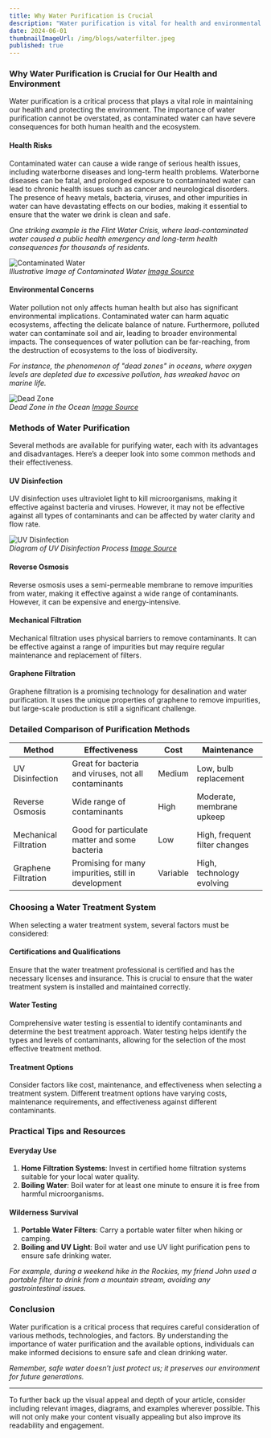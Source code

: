 ```yaml
---
title: Why Water Purification is Crucial
description: "Water purification is vital for health and environmental protection. Learn about health risks, environmental impacts, and methods to ensure safe, clean drinking water."
date: 2024-06-01
thumbnailImageUrl: /img/blogs/waterfilter.jpeg
published: true
---
```

### Why Water Purification is Crucial for Our Health and Environment

Water purification is a critical process that plays a vital role in maintaining our health and protecting the environment. The importance of water purification cannot be overstated, as contaminated water can have severe consequences for both human health and the ecosystem.

#### Health Risks

Contaminated water can cause a wide range of serious health issues, including waterborne diseases and long-term health problems. Waterborne diseases can be fatal, and prolonged exposure to contaminated water can lead to chronic health issues such as cancer and neurological disorders. The presence of heavy metals, bacteria, viruses, and other impurities in water can have devastating effects on our bodies, making it essential to ensure that the water we drink is clean and safe. 

*One striking example is the Flint Water Crisis, where lead-contaminated water caused a public health emergency and long-term health consequences for thousands of residents.*

![Contaminated Water](https://example.com/contaminated_water.jpg)  
*Illustrative Image of Contaminated Water [Image Source](https://example.com)*

#### Environmental Concerns

Water pollution not only affects human health but also has significant environmental implications. Contaminated water can harm aquatic ecosystems, affecting the delicate balance of nature. Furthermore, polluted water can contaminate soil and air, leading to broader environmental impacts. The consequences of water pollution can be far-reaching, from the destruction of ecosystems to the loss of biodiversity.

*For instance, the phenomenon of "dead zones" in oceans, where oxygen levels are depleted due to excessive pollution, has wreaked havoc on marine life.*

![Dead Zone](https://example.com/dead_zone.jpg)  
*Dead Zone in the Ocean [Image Source](https://example.com)*

### Methods of Water Purification

Several methods are available for purifying water, each with its advantages and disadvantages. Here’s a deeper look into some common methods and their effectiveness.

#### UV Disinfection

UV disinfection uses ultraviolet light to kill microorganisms, making it effective against bacteria and viruses. However, it may not be effective against all types of contaminants and can be affected by water clarity and flow rate.

![UV Disinfection](https://example.com/uv_disinfection.png)  
*Diagram of UV Disinfection Process [Image Source](https://example.com)*

#### Reverse Osmosis

Reverse osmosis uses a semi-permeable membrane to remove impurities from water, making it effective against a wide range of contaminants. However, it can be expensive and energy-intensive.

#### Mechanical Filtration

Mechanical filtration uses physical barriers to remove contaminants. It can be effective against a range of impurities but may require regular maintenance and replacement of filters.

#### Graphene Filtration

Graphene filtration is a promising technology for desalination and water purification. It uses the unique properties of graphene to remove impurities, but large-scale production is still a significant challenge.

### Detailed Comparison of Purification Methods

| **Method**         | **Effectiveness**                                      | **Cost**  | **Maintenance**            |
|--------------------|-------------------------------------------------------|-----------|----------------------------|
| UV Disinfection    | Great for bacteria and viruses, not all contaminants  | Medium    | Low, bulb replacement      |
| Reverse Osmosis    | Wide range of contaminants                            | High      | Moderate, membrane upkeep  |
| Mechanical Filtration | Good for particulate matter and some bacteria     | Low       | High, frequent filter changes|
| Graphene Filtration| Promising for many impurities, still in development   | Variable  | High, technology evolving   |

### Choosing a Water Treatment System

When selecting a water treatment system, several factors must be considered:

#### Certifications and Qualifications

Ensure that the water treatment professional is certified and has the necessary licenses and insurance. This is crucial to ensure that the water treatment system is installed and maintained correctly.

#### Water Testing

Comprehensive water testing is essential to identify contaminants and determine the best treatment approach. Water testing helps identify the types and levels of contaminants, allowing for the selection of the most effective treatment method.

#### Treatment Options

Consider factors like cost, maintenance, and effectiveness when selecting a treatment system. Different treatment options have varying costs, maintenance requirements, and effectiveness against different contaminants.

### Practical Tips and Resources

#### Everyday Use

1. **Home Filtration Systems**: Invest in certified home filtration systems suitable for your local water quality.
2. **Boiling Water**: Boil water for at least one minute to ensure it is free from harmful microorganisms.

#### Wilderness Survival

1. **Portable Water Filters**: Carry a portable water filter when hiking or camping.
2. **Boiling and UV Light**: Boil water and use UV light purification pens to ensure safe drinking water.

*For example, during a weekend hike in the Rockies, my friend John used a portable filter to drink from a mountain stream, avoiding any gastrointestinal issues.*

### Conclusion

Water purification is a critical process that requires careful consideration of various methods, technologies, and factors. By understanding the importance of water purification and the available options, individuals can make informed decisions to ensure safe and clean drinking water.

*Remember, safe water doesn’t just protect us; it preserves our environment for future generations.*

---
To further back up the visual appeal and depth of your article, consider including relevant images, diagrams, and examples wherever possible. This will not only make your content visually appealing but also improve its readability and engagement.
